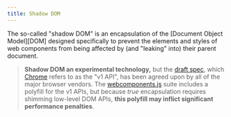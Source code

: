 ```yaml
---
title: Shadow DOM
---
```

The so-called "shadow DOM" is an encapsulation of the [Document Object
Model][DOM] designed specifically to prevent the elements and styles of web
components from being affected by (and "leaking" into) their parent document.

> **Shadow DOM an experimental technology,** but the [draft spec], which
> [Chrome](https://www.chromestatus.com/features/4667415417847808) refers to
> as the "v1 API", has been agreed upon by all of the major browser vendors.
> The [webcomponents.js] suite includes a polyfill for the v1 APIs, but
> because _true_ encapsulation requires shimming low-level DOM APIs, **this
> polyfill may inflict significant performance penalties**.

[draft spec]: https://www.w3.org/TR/shadow-dom/
[webcomponents.js]: https://github.com/WebComponents/webcomponentsjs
